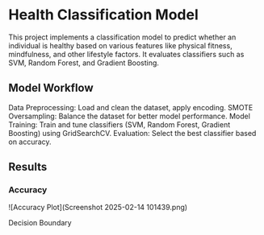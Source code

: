 # Health Classification Model

This project implements a classification model to predict whether an individual is healthy based on various features like physical fitness, mindfulness, and other lifestyle factors. It evaluates classifiers such as SVM, Random Forest, and Gradient Boosting.

## Model Workflow
Data Preprocessing: Load and clean the dataset, apply encoding.
SMOTE Oversampling: Balance the dataset for better model performance.
Model Training: Train and tune classifiers (SVM, Random Forest, Gradient Boosting) using GridSearchCV.
Evaluation: Select the best classifier based on accuracy.
## Results
### Accuracy
![Accuracy Plot](Screenshot 2025-02-14 101439.png)

Decision Boundary
